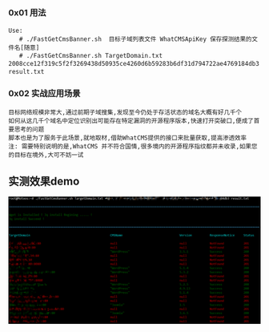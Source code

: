 ### 0x01 用法
```
Use:
   # ./FastGetCmsBanner.sh  目标子域列表文件 WhatCMSApiKey 保存探测结果的文件名[随意]
   # ./FastGetCmsBanner.sh TargetDomain.txt 2008cce12f319c5f2f3269438d50935ce4260d6b59283b6df31d794722ae4769184db3 result.txt
```

### 0x02 实战应用场景
```  
目标网络规模非常大,通过前期子域搜集,发现至今仍处于存活状态的域名大概有好几千个
如何从这几千个域名中定位识别出可能存在特定漏洞的开源程序版本,快速打开突破口,便成了首要思考的问题
脚本也是为了服务于此场景,就地取材,借助WhatCMS提供的接口来批量获取,提高渗透效率
注: 需要特别说明的是,WhatCMS 并不符合国情,很多境内的开源程序指纹都并未收录,如果您的目标在境外,大可不妨一试
```

## 实测效果demo
![demo](GebCMSBannerDemo.png)
